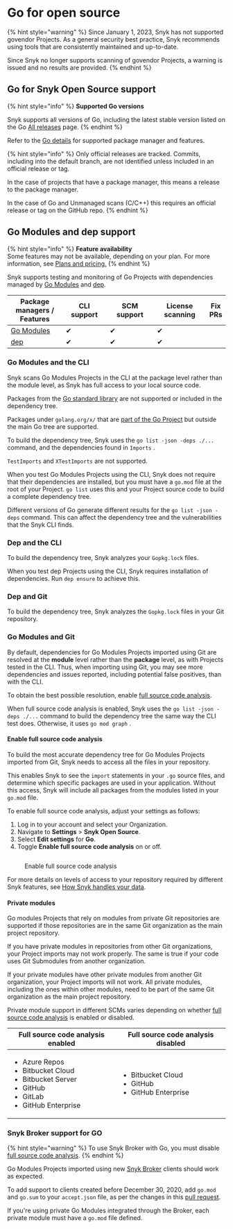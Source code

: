 # Go for open source

{% hint style="warning" %}
Since January 1, 2023, Snyk has not supported govendor Projects. As a general security best practice, Snyk recommends using tools that are consistently maintained and up-to-date.

Since Snyk no longer supports scanning of govendor Projects, a warning is issued and no results are provided.
{% endhint %}

## Go for Snyk Open Source support

{% hint style="info" %}
**Supported Go versions**

Snyk supports all versions of Go, including the latest stable version listed on the Go [All releases](https://go.dev/dl/) page.
{% endhint %}

Refer to the [Go details](./) for supported package manager and features.

{% hint style="info" %}
Only official releases are tracked. Commits, including into the default branch, are not identified unless included in an official release or tag.&#x20;

In the case of projects that have a package manager, this means a release to the package manager.&#x20;

In the case of Go and Unmanaged scans (C/C++) this requires an official release or tag on the GitHub repo.
{% endhint %}

## Go Modules and dep support

{% hint style="info" %}
**Feature availability**\
Some features may not be available, depending on your plan. For more information, see [Plans and pricing.](https://snyk.io/plans/)
{% endhint %}

Snyk supports testing and monitoring of Go Projects with dependencies managed by [Go Modules](https://golang.org/ref/mod) and [dep](https://github.com/golang/dep).

<table><thead><tr><th width="167">Package managers / Features</th><th width="126">CLI support</th><th width="147">SCM support</th><th width="160">License scanning</th><th>Fix PRs</th></tr></thead><tbody><tr><td><a href="https://golang.org/ref/mod">Go Modules</a></td><td>✔︎</td><td>✔︎</td><td>✔︎</td><td></td></tr><tr><td><a href="https://github.com/golang/dep">dep</a></td><td>✔︎</td><td>✔︎</td><td>✔︎</td><td></td></tr></tbody></table>

### **Go Modules and the CLI**

Snyk scans Go Modules Projects in the CLI at the package level rather than the module level, as Snyk has full access to your local source code.

Packages from the [Go standard library](https://pkg.go.dev/std) are not supported or included in the dependency tree.

Packages under `golang.org/x/` that are [part of the Go Project](https://pkg.go.dev/golang.org/x) but outside the main Go tree are supported.

To build the dependency tree, Snyk uses the `go list -json -deps ./...` command, and the dependencies found in `Imports` .

`TestImports` and `XTestImports` are not supported.

When you test Go Modules Projects using the CLI, Snyk does not require that their dependencies are installed, but you must have a `go.mod` file at the root of your Project. `go list` uses this and your Project source code to build a complete dependency tree.

Different versions of Go generate different results for the `go list -json -deps` command. This can affect the dependency tree and the vulnerabilities that the Snyk CLI finds.

### **Dep and the CLI**

To build the dependency tree, Snyk analyzes your `Gopkg.lock` files.

When you test dep Projects using the CLI, Snyk requires installation of dependencies. Run `dep ensure` to achieve this.

### **Dep and Git**

To build the dependency tree, Snyk analyzes the `Gopkg.lock` files in your Git repository.

### **Go Modules and Git**

By default, dependencies for Go Modules Projects imported using Git are resolved at the **module** level rather than the **package** level, as with Projects tested in the CLI. Thus, when importing using Git, you may see more dependencies and issues reported, including potential false positives, than with the CLI.

To obtain the best possible resolution, enable [full source code analysis](go-for-open-source.md#enable-full-source-code-analysis).

When full source code analysis is enabled, Snyk uses the `go list -json -deps ./...` command to build the dependency tree the same way the CLI test does. Otherwise, it uses `go mod graph` .

#### Enable full source code analysis

To build the most accurate dependency tree for Go Modules Projects imported from Git, Snyk needs to access all the files in your repository.

This enables Snyk to see the `import` statements in your `.go` source files, and determine which specific packages are used in your application. Without this access, Snyk will include all packages from the modules listed in your `go.mod` file.

To enable full source code analysis, adjust your settings as follows:

1. Log in to your account and select your Organization.
2. Navigate to **Settings** > **Snyk Open Source**.
3. Select **Edit settings** for **Go**.
4. Toggle **Enable full source code analysis** on or off.

<figure><img src="../../.gitbook/assets/image (149) (1).png" alt=""><figcaption><p>Enable full source code analysis</p></figcaption></figure>

For more details on levels of access to your repository required by different Snyk features, see [How Snyk handles your data](../../working-with-snyk/how-snyk-handles-your-data.md).

#### **Private modules**

Go modules Projects that rely on modules from private Git repositories are supported if those repositories are in the same Git organization as the main project repository.

If you have private modules in repositories from other Git organizations, your Project imports may not work properly. The same is true if your code uses Git Submodules from another organization.

If your private modules have other private modules from another Git organization, your Project imports will not work. All private modules, including the ones within other modules, need to be part of the same Git organization as the main project repository.

Private module support in different SCMs varies depending on whether [full source code analysis](go-for-open-source.md#enable-full-source-code-analysis) is enabled or disabled.

| Full source code analysis enabled                                                                                                      | Full source code analysis disabled                                                |
| -------------------------------------------------------------------------------------------------------------------------------------- | --------------------------------------------------------------------------------- |
| <ul><li>Azure Repos</li><li>Bitbucket Cloud</li><li>Bitbucket Server</li><li>GitHub</li><li>GitLab</li><li>GitHub Enterprise</li></ul> | <p></p><ul><li>Bitbucket Cloud</li><li>GitHub</li><li>GitHub Enterprise</li></ul> |

### **Snyk Broker support for GO**

{% hint style="warning" %}
To use Snyk Broker with Go, you must disable [full source code analysis](go-for-open-source.md#enable-full-source-code-analysis).
{% endhint %}

Go Modules Projects imported using new [Snyk Broker](../../enterprise-setup/snyk-broker/) clients should work as expected.

To add support to clients created before December 30, 2020, add `go.mod` and `go.sum` to your `accept.json` file, as per the changes in this [pull request](https://github.com/snyk/broker/pull/299/files).

If you're using private Go Modules integrated through the Broker, each private module must have a `go.mod` file defined.
